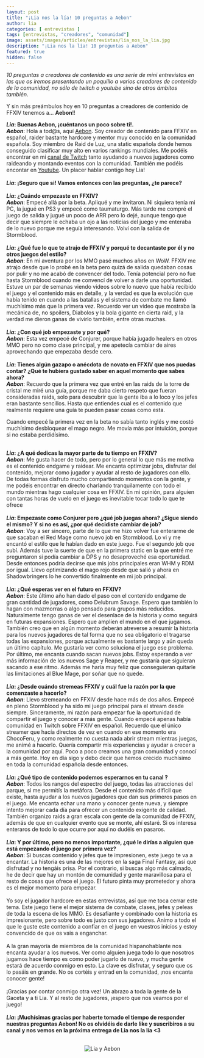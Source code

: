 ```yaml
---
layout: post
title: "¡Lia nos la lía! 10 preguntas a Aebon"
author: lia
categories: [ entrevistas ]
tags: [entrevistas, "creadores", "comunidad"]
image: assets/images/articles/entrevistas/lia_nos_la_lia.jpg
description: "¡Lia nos la lía! 10 preguntas a Aebon"
featured: true
hidden: false
---
```

*10 preguntas a creadores de contenido es una serie de mini entrevistas en las que os iremos presentando un poquillo a varios creadores de contenido de la comunidad, no sólo de twitch o youtube sino de otros ámbitos también.*

Y sin más preámbulos hoy en 10 preguntas a creadores de contenido de FFXIV tenemos a… **Aebon**!!

<div class="card">
  <div class="card-header">
     <b><i>Lia</i>: Buenas Aebon, ¡cuéntanos un poco sobre ti!.</b>
  </div>
  <div class="card-body">
    <i><b>Aebon</b></i>: Hola a tod@s, aquí <a href="https://twitter.com/IbonMGen" target="_blank">Aebon</a>. Soy creador de contenido para FFXIV en español, raider bastante hardcore y mentor muy conocido en la comunidad española. Soy miembro de Raid de Luz, una static española donde hemos conseguido clasificar muy alto en varios rankings mundiales. Me podéis encontrar en mi <a href="https://www.twitch.tv/aebon" target="_blank">canal de Twitch</a> tanto ayudando a nuevos jugadores como raideando y montando eventos con la comunidad. También me podéis encontar en <a href="https://www.twitch.tv/aebon" target="_blank">Youtube</a>. Un placer hablar contigo hoy Lia!
  </div>
</div>

<br/>

<div class="card">
  <div class="card-header">
     <b><i>Lia</i>: ¡Seguro que si! Vamos entonces con las preguntas, ¿te parece?</b>
  </div>
</div>

<br/>

<div class="card">
  <div class="card-header">
     <b><i>Lia</i>: ¿Cuándo empezaste en FFXIV?</b>
  </div>
  <div class="card-body">
    <i><b>Aebon</b></i>: Empecé allá por la beta. Apliqué y me invitaron. Ni siquiera tenía mi PC, la jugué en PS3 y empecé como taumaturgo. Más tarde me compré el juego de salida y jugué un poco de ARR pero lo dejé, aunque tengo que decir que siempre le echaba un ojo a las noticias del juego y me enteraba de lo nuevo porque me seguía interesando. Volví con la salida de Stormblood. 
  </div>
</div>

<br/>

<div class="card">
  <div class="card-header">
     <b><i>Lia</i>: ¿Qué fue lo que te atrajo de FFXIV y porqué te decantaste por él y no otros juegos del estilo?</b>
  </div>
  <div class="card-body">
    <i><b>Aebon</b></i>: En mi aventura por los MMO pasé muchos años en WoW. FFXIV me atrajo desde que lo probé en la beta pero quizá de salida quedaban cosas por pulir y no me acabó de convencer del todo. Tenía potencial pero no fue hasta Stormblood cuando me convencí de volver a darle una oportunidad. Estuve un par de semanas viendo videos sobre lo nuevo que había recibido el juego y el contenido más en detalle, y la verdad es que la evolución que había tenido en cuando a las batallas y el sistema de combate me llamó muchísimo más que la primera vez. Recuerdo ver un video que mostraba la mecánica de, no spoilers, Diabolos y la bola gigante en cierta raid, y la verdad me dieron ganas de vivirlo también, entre otras muchas.
  </div>
</div>

<br/>


<div class="card">
  <div class="card-header">
     <b><i>Lia</i>: ¿Con qué job empezaste y por qué?</b>
  </div>
  <div class="card-body">
    <i><b>Aebon</b></i>: Esta vez empecé de Conjurer, porque había jugado healers en otros MMO pero no como clase principal, y me apetecía cambiar de aires aprovechando que empezaba desde cero.
  </div>    
</div>

<br/>

<div class="card">
  <div class="card-header">
     <b><i>Lia</i>: Tienes algún gazapo o anécdota de novato en FFXIV que nos puedas contar? ¿Qué te hubiera gustado saber en aquel momento que sabes ahora?</b>
  </div>
  <div class="card-body">
    <i><b>Aebon</b></i>: Recuerdo que la primera vez que entré en las raids de la torre de cristal me miré una guía, porque me daba cierto respeto que fueran consideradas raids, solo para descubrir que la gente iba a lo loco y los jefes eran bastante sencillos. Hasta que entiendes cual es el contenido que realmente requiere una guía te pueden pasar cosas como esta.<br/>

Cuando empecé la primera vez en la beta no sabía tanto inglés y me costó muchísimo desbloquear el mago negro. Me movía más por intuición, porque si no estaba perdidísimo.

  </div>
</div>

<br/>

<div class="card">
  <div class="card-header">
     <b><i>Lia</i>: ¿A qué dedicas la mayor parte de tu tiempo en FFXIV?</b>
  </div>
  <div class="card-body">
    <i><b>Aebon</b></i>: Me gusta hacer de todo, pero por lo general lo que más me motiva es el contenido endgame y raidear. Me encanta optimizar jobs, disfrutar del contenido, mejorar como jugador y ayudar al resto de jugadores con ello. De todas formas disfruto mucho compartiendo momentos con la gente, y me podéis encontrar en directo charlando tranquilamente con todo el mundo mientras hago cualquier cosa en FFXIV. En mi opinión, para alguien con tantas horas de vuelo en el juego es inevitable tocar todo lo que te ofrece
  </div>
</div>

<br/>

<div class="card">
  <div class="card-header">
     <b><i>Lia</i>: Empezaste como Conjurer pero ¿qué job juegas ahora? ¿Sigue siendo el mismo? Y si no es así, ¿por qué decidiste cambiar de job?</b>
  </div>
  <div class="card-body">
    <i><b>Aebon</b></i>: Voy a ser sincero, parte de lo que me hizo volver fue enterarme de que sacaban el Red Mage como nuevo job en Stormblood. Lo vi y me encantó el estilo que le habían dado en este juego. Fue el segundo job que subí. Además tuve la suerte de que en la primera static en la que entré me preguntaron si podía cambiar a DPS y no desaproveché esa oportunidad. Desde entonces podría decirse que mis jobs principales eran WHM y RDM por igual. Llevo optimizando el mago rojo desde que salió y ahora en Shadowbringers lo he convertido finalmente en mi job principal. 
  </div>
</div>

<br/>

<div class="card">
  <div class="card-header">
     <b><i>Lia</i>: ¿Qué esperas ver en el futuro en FFXIV?</b>
  </div>
  <div class="card-body">
    <i><b>Aebon</b></i>: Este último año han dado el paso con el contenido endgame de gran cantidad de jugadores, como Delubrum Savage. Espero que también lo hagan con mazmorras o algo pensado para grupos más reducidos.
Naturalmente tengo ganas de ver el desenlace de la historia y como seguirá en futuras expansiones. Espero que amplíen el mundo en el que jugamos. También creo que en algún momento deberán atreverse a resumir la historia para los nuevos jugadores de tal forma que no sea obligatorio el tragarse todas las expansiones, porque actualmente es bastante largo y aún queda un último capítulo. Me gustaría ver como soluciona el juego ese problema.
Por último, me encanta cuando sacan nuevos jobs. Estoy esperando a ver más información de los nuevos Sage y Reaper, y me gustaría que siguieran sacando a ese ritmo. Además me haría muy feliz que conseguieran quitarle las limitaciones al Blue Mage, por soñar que no quede.
  </div>
</div>

<br/>

<div class="card">
  <div class="card-header">
     <b><i>Lia</i>: ¿Desde cuándo stremeas FFXIV y cuál fue la razón por la que comenzaste a hacerlo?</b>
  </div>
  <div class="card-body">
    <i><b>Aebon</b></i>: Llevo stremeando en FFXIV desde hace más de dos años. Empecé en pleno Stormblood y ha sido mi juego principal para el stream desde siempre. 
Sinceramente, mi razón para empezar fue la oportunidad de compartir el juego y conocer a más gente. Cuando empecé apenas había comunidad en Twitch sobre FFXIV en español. Recuerdo que el único streamer que hacía directos de vez en cuando en ese momento era ChocoFeru, y como realmente no cuesta nada abrir stream mientras juegas, me animé a hacerlo. Quería compartir mis experiencias y ayudar a crecer a la comunidad por aquí. Poco a poco creamos una gran comunidad y conocí a más gente. Hoy en día sigo y debo decir que hemos crecido muchísimo en toda la comunidad española desde entonces. 
  </div>
</div>

<br/>

<div class="card">
  <div class="card-header">
     <b><i>Lia</i>: ¿Qué tipo de contenido podemos esperarnos en tu canal ?</b>
  </div>
  <div class="card-body"><i><b>Aebon</b></i>: Todos los rangos del espectro del juego, todas las atracciones del parque, si me permitís la metáfora. Desde el contenido más difícil que existe, hasta ayudar a los nuevos jugadores que dan sus primeros pasos en el juego. Me encanta echar una mano y conocer gente nueva, y siempre intento mejorar cada día para ofrecer un contenido exigente de calidad. También organizo raids a gran escala con gente de la comunidad de FFXIV, además de que en cualquier evento que se monte, ahí estaré. Si os interesa enteraros de todo lo que ocurre por aquí no dudéis en pasaros. 
  </div>
</div>

<br/>

<div class="card">
  <div class="card-header">
     <b><i>Lia</i>: Y por último, pero no menos importante, ¿qué le dirías a alguien que está empezando el juego por primera vez?</b>
  </div>
  <div class="card-body"><i><b>Aebon</b></i>: Si buscas contenido y jefes que te impresionen, este juego te va a encantar. La historia es una de las mejores en la saga Final Fantasy, así que disfrutad y no tengáis prisa. Por el contrario, si buscas algo más calmado, he de decir que hay un montón de comunidad y gente maravillosa para el resto de cosas que ofrece el juego. El futuro pinta muy prometedor y ahora es el mejor momento para empezar.<br/>
<br/>
Yo soy el jugador hardcore en estas entrevistas, así que me toca cerrar este tema. Este juego tiene el mejor sistema de combate, clases, jefes y peleas de toda la escena de los MMO. Es desafiante y combinado con la historia es impresionante, pero sobre todo es justo con sus jugadores. Animo a todo el que le guste este contenido a confiar en el juego en vuestros inicios y estoy convencido de que os vais a enganchar.<br/>
<br/>
A la gran mayoría de miembros de la comunidad hispanohablante nos encanta ayudar a los nuevos. Ver como alguien juega todo lo que nosotros jugamos hace tiempo es como poder jugarlo de nuevo, y mucha gente estará de acuerdo conmigo en esto. La clave es disfrutar, y seguro que os lo pasáis en grande. No os cortéis y entrad en la comunidad, ¡nos encanta conocer gente!<br/>
<br/>
¡Gracias por contar conmigo otra vez! Un abrazo a toda la gente de la Gaceta y a ti Lia. Y al resto de jugadores, ¡espero que nos veamos por el juego!
  </div>
</div>

<br/>

<div class="card">
  <div class="card-header">
     <b><i>Lia</i>: ¡Muchísimas gracias por haberte tomado el tiempo de responder nuestras preguntas Aebon! No os olvidéis de darle like y suscribiros a su canal y nos vemos en la próxima entrega de Lia nos la lía <3</b>
  </div>
</div>

<br/>

<p align="center"><img src="{{ site.baseurl }}/assets/images/articles/entrevistas/lia_aebon/lia_aebon.jpg" alt="Lia y Aebon"/></p>